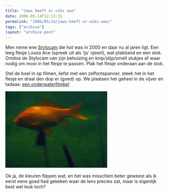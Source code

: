 ```yaml
---
title: "Jaws heeft er niks aan"
date: 2006-05-14T12:13:31
permalink: "2006/05/14/jaws-heeft-er-niks-aan/"
tags: ["archive"]
layout: "archive-post"
---
```

Men neme ene [Stylocam](http://www.typhoon.de/de/art.php?p=959 "http://www.typhoon.de/de/art.php?p=959") die hot was in 2000 en daar nu al jaren ligt. Een leeg flesje Looza Ace (spreek uit als ‘ijs’ ojewil), wat plakband en een stok. Ontdoe de Stylocam van zijn behuizing en knip/slijp/smelt stukjes af waar nodig om mooi in het flesje te passen. Plak het flesje onderaan aan de stok.

Stel de boel in op filmen, liefst met een zelfontspanner, steek het in het flesje en draai den dop er (goed) op. We plaatsen het geheel in de vijver en tadaaa: [een onderwaterfilmke!](http://www.donebysimon.be/download/video/vissen.mov "http://www.donebysimon.be/download/video/vissen.mov")

![jaws.jpg](/images/blog/2006/05/jaws.jpg)

Ok ja, de kleuren flippen wat, en het was misschien beter geweest als ik eerst eens goed had gekeken waar de lens precies zat, maar is eigenlijk best wel leuk toch?
